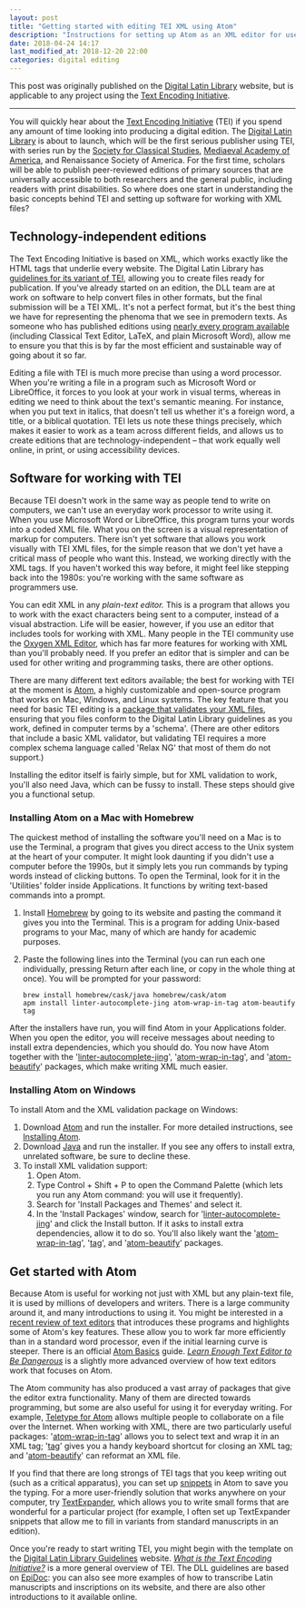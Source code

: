```yaml
---
layout: post
title: "Getting started with editing TEI XML using Atom"
description: "Instructions for setting up Atom as an XML editor for use with the Text Encoding Initiative."
date: 2018-04-24 14:17
last_modified_at: 2018-12-20 22:00
categories: digital editing
---
```


This post was originally published on the [Digital Latin Library](https://digitallatin.org/blog/setting-atom-editing-texts-digital-latin-library) website, but is applicable to any project using the [Text Encoding Initiative](http://www.tei-c.org/).

---

You will quickly hear about the [Text Encoding Initiative](http://www.tei-c.org/) (TEI) if you spend any amount of time looking into producing a digital edition. The [Digital Latin Library](https://digitallatin.org/) is about to launch, which will be the first serious publisher using TEI, with series run by the [Society for Classical Studies](https://classicalstudies.org/publications-and-research/ldlt-scs-guidelines), [Mediaeval Academy of America](http://www.medievalacademy.org/page/LDLTSubmissions/MAA-Procedures-for-Evaluation-of-Proposals--Submissions-to-the-Library.htm), and Renaissance Society of America. For the first time, scholars will be able to publish peer-reviewed editions of primary sources that are universally accessible to both researchers and the general public, including readers with print disabilities. So where does one start in understanding the basic concepts behind TEI and setting up software for working with XML files?

## Technology-independent editions

The Text Encoding Initiative is based on XML, which works exactly like the HTML tags that underlie every website. The Digital Latin Library has [guidelines for its variant of TEI](https://digitallatin.github.io/guidelines/), allowing you to create files ready for publication. If you've already started on an edition, the DLL team are at work on software to help convert files in other formats, but the final submission will be a TEI XML. It's not a perfect format, but it's the best thing we have for representing the phenoma that we see in premodern texts. As someone who has published editions using [nearly every program available](/critical-edition-software) (including Classical Text Editor, LaTeX, and plain Microsoft Word), allow me to ensure you that this is by far the most efficient and sustainable way of going about it so far.

Editing a file with TEI is much more precise than using a word processor. When you're writing a file in a program such as Microsoft Word or LibreOffice, it forces to you look at your work in visual terms, whereas in editing we need to think about the text's semantic meaning. For instance, when you put text in italics, that doesn't tell us whether it's a foreign word, a title, or a biblical quotation. TEI lets us note these things precisely, which makes it easier to work as a team across different fields, and allows us to create editions that are technology-independent – that work equally well online, in print, or using accessibility devices.

## Software for working with TEI

Because TEI doesn't work in the same way as people tend to write on computers, we can't use an everyday work processor to write using it. When you use Microsoft Word or LibreOffice, this program turns your words into a coded XML file. What you on the screen is a visual representation of markup for computers. There isn't yet software that allows you work visually with TEI XML files, for the simple reason that we don't yet have a critical mass of people who want this. Instead, we working directly with the XML tags. If you haven't worked this way before, it might feel like stepping back into the 1980s: you're working with the same software as programmers use.

You can edit XML in any *plain-text editor.* This is a program that allows you to work with the exact characters being sent to a computer, instead of a visual abstraction. Life will be easier, however, if you use an editor that includes tools for working with XML. Many people in the TEI community use the [Oxygen XML Editor](https://www.oxygenxml.com), which has far more features for working with XML than you'll probably need. If you prefer an editor that is simpler and can be used for other writing and programming tasks, there are other options.

There are many different text editors available; the best for working with TEI at the moment is [Atom](https://atom.io), a highly customizable and open-source program that works on Mac, Windows, and Linux systems. The key feature that you need for basic TEI editing is a [package that validates your XML files](https://atom.io/packages/linter-autocomplete-jing), ensuring that you files conform to the Digital Latin Library guidelines as you work, defined in computer terms by a 'schema'. (There are other editors that include a basic XML validator, but validating TEI requires a more complex schema language called 'Relax NG' that most of them do not support.)

Installing the editor itself is fairly simple, but for XML validation to work, you'll also need Java, which can be fussy to install. These steps should give you a functional setup.

### Installing Atom on a Mac with Homebrew

The quickest method of installing the software you'll need on a Mac is to use the Terminal, a program that gives you direct access to the Unix system at the heart of your computer. It might look daunting if you didn't use a computer before the 1990s, but it simply lets you run commands by typing words instead of clicking buttons. To open the Terminal, look for it in the 'Utilities' folder inside Applications. It functions by writing text-based commands into a prompt.

1. Install [Homebrew](https://brew.sh) by going to its website and pasting the command it gives you into the Terminal. This is a program for adding Unix-based programs to your Mac, many of which are handy for academic purposes.

2. Paste the following lines into the Terminal (you can run each one individually, pressing Return after each line, or copy in the whole thing at once). You will be prompted for your password:

    ```shell
    brew install homebrew/cask/java homebrew/cask/atom
    apm install linter-autocomplete-jing atom-wrap-in-tag atom-beautify tag
    ```

After the installers have run, you will find Atom in your Applications folder. When you open the editor, you will receive messages about needing to install extra dependencies, which you should do. You now have Atom together with the '[linter-autocomplete-jing](https://atom.io/packages/linter-autocomplete-jing)',  '[atom-wrap-in-tag](https://atom.io/packages/atom-wrap-in-tag)', and '[atom-beautify](https://atom.io/packages/atom-beautify)' packages, which make writing XML much easier.

### Installing Atom on Windows

To install Atom and the XML validation package on Windows:

1. Download [Atom](https://atom.io) and run the installer. For more detailed instructions, see [Installing Atom](https://flight-manual.atom.io/getting-started/sections/installing-atom/).
2. Download [Java](https://java.com/download/) and run the installer. If you see any offers to install extra, unrelated software, be sure to decline these.
3.  To install XML validation support:
    1.  Open Atom.
    2.  Type Control + Shift + P to open the Command Palette (which lets
        you run any Atom command: you will use it frequently).
    3.  Search for 'Install Packages and Themes' and select it.
    4.  In the 'Install Packages' window, search for '[linter-autocomplete-jing](https://atom.io/packages/linter-autocomplete-jing)' and click the Install button. If it asks to install extra dependencies, allow it to do so. You'll also likely want the '[atom-wrap-in-tag](https://atom.io/packages/atom-wrap-in-tag)', '[tag](https://atom.io/packages/tag)', and '[atom-beautify](https://atom.io/packages/atom-beautify)' packages.

## Get started with Atom

Because Atom is useful for working not just with XML but any plain-text file, it is used by millions of developers and writers. There is a large community around it, and many introductions to using it. You might be interested in a [recent review of text editors](https://thesweetsetup.com/apps/best-text-editor-macos/) that introduces these programs and highlights some of Atom's key features. These allow you to work far more efficiently than in a standard word processor, even if the initial learning curve is steeper. There is an official [Atom Basics](https://flight-manual.atom.io/getting-started/sections/atom-basics/) guide. [*Learn Enough Text Editor to Be Dangerous*](https://www.learnenough.com/text-editor-tutorial) is a slightly more advanced overview of how text editors work that focuses on Atom.

The Atom community has also produced a vast array of packages that give the editor extra functionality. Many of them are directed towards programming, but some are also useful for using it for everyday writing. For example, [Teletype for Atom](https://teletype.atom.io) allows multiple people to collaborate on a file over the Internet. When working with XML, there are two particularly useful packages: '[atom-wrap-in-tag](https://atom.io/packages/atom-wrap-in-tag)' allows you to select text and wrap it in an XML tag; '[tag](https://atom.io/packages/tag)' gives you a handy keyboard shortcut for closing an XML tag; and '[atom-beautify](https://atom.io/packages/atom-beautify)' can reformat an XML file.

If you find that there are long strongs of TEI tags that you keep writing out (such as a critical apparatus), you can set up [snippets](https://flight-manual.atom.io/using-atom/sections/snippets/) in Atom to save you the typing. For a more user-friendly solution that works anywhere on your computer, try [TextExpander](https://textexpander.com/), which allows you to write small forms that are wonderful for a particular project (for example, I often set up TextExpander snippets that allow me to fill in variants from standard manuscripts in an edition).

Once you're ready to start writing TEI, you might begin with the template on the [Digital Latin Library Guidelines](https://digitallatin.github.io/guidelines/) website. [*What is the Text Encoding Initiative?*](http://books.openedition.org/oep/426) is a more general overview of TEI. The DLL guidelines are based on [EpiDoc](http://epidoc.sourceforge.net): you can also see more examples of how to transcribe Latin manuscripts and inscriptions on its website, and there are also other introductions to it available online.
